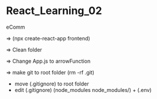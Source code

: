# React_Learning_02

eComm

=> (npx create-react-app frontend)

=> Clean folder

=> Change App.js to arrowFunction

=> make git to root folder (rm -rf .git)

- move (.gitignore) to root folder
- edit (.gitignore) (node_modules
  node_modules/) + (.env)
